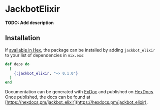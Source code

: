 # JackbotElixir

**TODO: Add description**

## Installation

If [available in Hex](https://hex.pm/docs/publish), the package can be installed
by adding `jackbot_elixir` to your list of dependencies in `mix.exs`:

```elixir
def deps do
  [
    {:jackbot_elixir, "~> 0.1.0"}
  ]
end
```

Documentation can be generated with [ExDoc](https://github.com/elixir-lang/ex_doc)
and published on [HexDocs](https://hexdocs.pm). Once published, the docs can
be found at [https://hexdocs.pm/jackbot_elixir](https://hexdocs.pm/jackbot_elixir).

